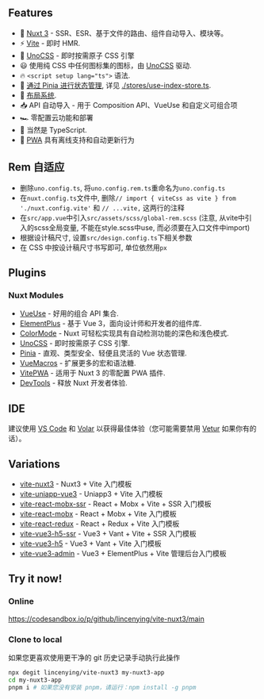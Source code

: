 ## Features

-   💚 [Nuxt 3](https://nuxt.com/) - SSR、ESR、基于文件的路由、组件自动导入、模块等。
-   ⚡️ [Vite](https://cn.vitejs.dev/) - 即时 HMR.
-   🎨 [UnoCSS](https://github.com/unocss/unocss) - 即时按需原子 CSS 引擎
-   😃 使用纯 CSS 中任何图标集的图标，由 [UnoCSS](https://github.com/unocss/unocss) 驱动.
-   🔥 `<script setup lang="ts">` 语法.
-   🍍 [通过 Pinia 进行状态管理](https://github.com/vuejs/pinia), 详见 [./stores/use-index-store.ts](./stores/use-index-store.ts).
-   📑 [布局系统](/lincenying/vite-nuxt3/tree/main/src/layouts).
-   📥 API 自动导入 - 用于 Composition API、VueUse 和自定义可组合项
-   🏎 零配置云功能和部署
-   🦾 当然是 TypeScript.
-   📲 [PWA](https://github.com/vite-pwa/nuxt) 具有离线支持和自动更新行为

## Rem 自适应

-   删除`uno.config.ts`, 将`uno.config.rem.ts`重命名为`uno.config.ts`
-   在`nuxt.config.ts`文件中, 删除`// import { viteCss as vite } from './nuxt.config.vite'` 和 `// ...vite,` 这两行的注释
-   在`src/app.vue`中引入`src/assets/scss/global-rem.scss` (注意, 从vite中引入的scss全局变量, 不能在style.scss中use, 而必须要在入口文件中import)
-   根据设计稿尺寸, 设置`src/design.config.ts`下相关参数
-   在 CSS 中按设计稿尺寸书写即可, 单位依然用`px`

## Plugins

### Nuxt Modules

-   [VueUse](https://github.com/vueuse/vueuse) - 好用的组合 API 集合.
-   [ElementPlus](https://github.com/element-plus/element-plus) - 基于 Vue 3，面向设计师和开发者的组件库.
-   [ColorMode](https://github.com/nuxt-modules/color-mode) - Nuxt 可轻松实现具有自动检测功能的深色和浅色模式.
-   [UnoCSS](https://github.com/unocss/unocss) - 即时按需原子 CSS 引擎.
-   [Pinia](https://github.com/vuejs/pinia) - 直观、类型安全、轻便且灵活的 Vue 状态管理.
-   [VueMacros](https://github.com/vue-macros/vue-macros) - 扩展更多的宏和语法糖.
-   [VitePWA](https://github.com/vite-pwa/nuxt) - 适用于 Nuxt 3 的零配置 PWA 插件.
-   [DevTools](https://github.com/nuxt/devtools) - 释放 Nuxt 开发者体验.

## IDE

建议使用 [VS Code](https://code.visualstudio.com/) 和 [Volar](https://github.com/vuejs/language-tools) 以获得最佳体验（您可能需要禁用 [Vetur](https://vuejs.github.io/vetur/) 如果你有的话）。

## Variations

-   [vite-nuxt3](https://github.com/lincenying/vite-nuxt3) - Nuxt3 + Vite 入门模板
-   [vite-uniapp-vue3](https://github.com/lincenying/vite-uniapp-vue3) - Uniapp3 + Vite 入门模板
-   [vite-react-mobx-ssr](https://github.com/lincenying/vite-react-mobx-ssr) - React + Mobx + Vite + SSR 入门模板
-   [vite-react-mobx](https://github.com/lincenying/vite-react-mobx) - React + Mobx + Vite 入门模板
-   [vite-react-redux](https://github.com/lincenying/vite-react-redux) - React + Redux + Vite 入门模板
-   [vite-vue3-h5-ssr](https://github.com/lincenying/vite-vue3-h5-ssr) - Vue3 + Vant + Vite + SSR 入门模板
-   [vite-vue3-h5](https://github.com/lincenying/vite-vue3-h5) - Vue3 + Vant + Vite 入门模板
-   [vite-vue3-admin](https://github.com/lincenying/vite-vue3-admin) - Vue3 + ElementPlus + Vite 管理后台入门模板

## Try it now!

### Online

https://codesandbox.io/p/github/lincenying/vite-nuxt3/main

### Clone to local

如果您更喜欢使用更干净的 git 历史记录手动执行此操作

```bash
npx degit lincenying/vite-nuxt3 my-nuxt3-app
cd my-nuxt3-app
pnpm i # 如果您没有安装 pnpm，请运行：npm install -g pnpm
```
